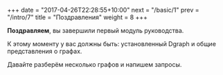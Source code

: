 +++
date =  "2017-04-26T22:28:55+10:00"
next = "/basic/1"
prev = "/intro/7"
title = "Поздравления"
weight = 8
+++

**Поздравляем**, вы завершили первый модуль руководства.

К этому моменту у вас должны быть: установленный Dgraph и общие представления о графах.

Давайте разберём несколько графов и напишем запросы.

